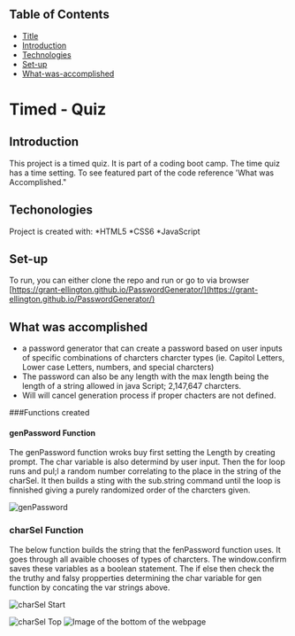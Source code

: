 ## Table of Contents
* [Title](*Title)
* [Introduction](*Introduction)
* [Technologies](*Technologies)
* [Set-up](*Set-up)
* [What-was-accomplished](*What-was-accomplished)
# Timed - Quiz
## Introduction

This project is a timed quiz. It is part of a coding boot camp. The time quiz has a time setting. To see featured part of the code reference 'What was Accomplished." 

## Techonologies
Project is created with:
*HTML5
*CSS6
*JavaScript
## Set-up
To run, you can either clone the repo and run or go to via browser [https://grant-ellington.github.io/PasswordGenerator/](https://grant-ellington.github.io/PasswordGenerator/)
## What was accomplished
* a password generator that can create a password based on user inputs of specific combinations of charcters charcter types (ie. Capitol Letters, Lower case Letters, numbers, and special charcters)
* The password can also be any length with the max length being the length of a string allowed in java Script; 2,147,647 charcters.
* Will will cancel generation process if proper chacters are not defined.

###Functions created

#### genPassword Function

The genPassword function wroks buy first setting the Length by creating prompt. The char variable is also determind by user input. Then the for loop runs and pul;l a random number correlating to the place in the string of the charSel. It then builds a sting with the sub.string command until the loop is finnished giving a purely randomized order of the charcters given.

![genPassword](./assets/images/genPassword.png)

### charSel Function

The below function builds the string that the fenPassword function uses. It goes through all avaible chooses of types of charcters. The window.confirm saves these variables as a boolean statement. The if else then check the the truthy and falsy propperties determining the char variable for gen function by concating the var strings above.


![charSel Start](./assets/images/charSel1.png)

![charSel Top](./assets/images/charSel2.png)
![Image of the bottom of the webpage](/assets/images/Screenshot-bottomofwebpage.png)